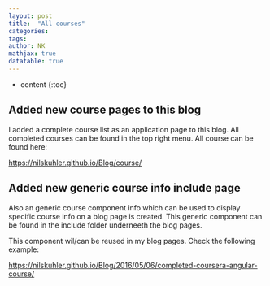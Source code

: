 ```yaml
---
layout: post
title:  "All courses"
categories: 
tags:  
author: NK
mathjax: true
datatable: true
---
```


* content
{:toc}

## Added new course pages to this blog

I added a complete course list as an application page to this blog. 
All completed courses can be found in the top right menu. 
All course can be found here:

<https://nilskuhler.github.io/Blog/course/>



## Added new generic course info include page

Also an generic course component info which can be used to display specific course info on a blog page is created.
This generic component can be found in the include folder underneeth the blog pages.

This component wil/can be reused in my blog pages. Check the following example:

<https://nilskuhler.github.io/Blog/2016/05/06/completed-coursera-angular-course/>







